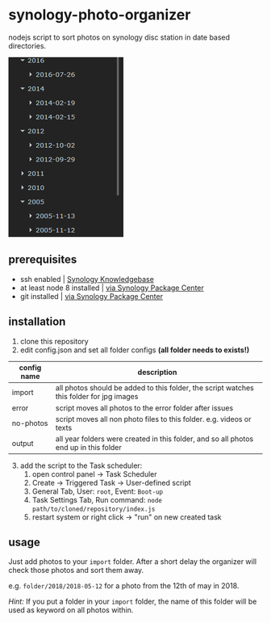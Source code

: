 # synology-photo-organizer
nodejs script to sort photos on synology disc station in date based directories.

![directory structure](https://raw.githubusercontent.com/dominixdesign/synology-photo-organizer/master/doc/directories.png)


## prerequisites
  - ssh enabled | [Synology Knowledgebase](https://www.synology.com/knowledgebase/DSM/tutorial/General/How_to_login_to_DSM_with_root_permission_via_SSH_Telnet)
  - at least node 8 installed | [via Synology Package Center](https://www.synology.com/en-global/dsm/packages/Node_js_v8)
  - git installed | [via Synology Package Center](https://www.synology.com/de-de/dsm/packages/Git)

## installation

  1. clone this repository
  2. edit config.json and set all folder configs __(all folder needs to exists!)__

| config name        | description           |
| ------------- | ------------- |
| import      | all photos should be added to this folder, the script watches this folder for jpg images |
| error      | script moves all photos to the error folder after issues      |
| no-photos | script moves all non photo files to this folder. e.g. videos or texts     |
| output | all year folders were created in this folder, and so all photos end up in this folder |
  3. add the script to the Task scheduler:
     1. open control panel -> Task Scheduler
     2. Create -> Triggered Task -> User-defined script
     3. General Tab, User: `root`, Event: `Boot-up`
     4. Task Settings Tab, Run command: `node path/to/cloned/repository/index.js`
     5. restart system or right click -> "run" on new created task

## usage

Just add photos to your `import` folder. After a short delay the organizer will check those photos and sort them away.

e.g. `folder/2018/2018-05-12` for a photo from the 12th of may in 2018.

*Hint:* If you put a folder in your `import` folder, the name of this folder will be used as keyword on all photos within.
